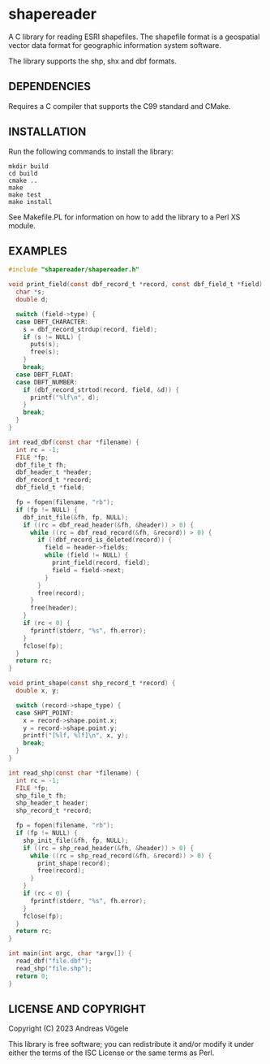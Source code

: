 # shapereader

A C library for reading ESRI shapefiles.  The shapefile format is a geospatial
vector data format for geographic information system software.

The library supports the shp, shx and dbf formats.

## DEPENDENCIES

Requires a C compiler that supports the C99 standard and CMake.

## INSTALLATION

Run the following commands to install the library:

    mkdir build
    cd build
    cmake ..
    make
    make test
    make install

See Makefile.PL for information on how to add the library to a Perl XS module.

## EXAMPLES

```c
#include "shapereader/shapereader.h"

void print_field(const dbf_record_t *record, const dbf_field_t *field) {
  char *s;
  double d;

  switch (field->type) {
  case DBFT_CHARACTER:
    s = dbf_record_strdup(record, field);
    if (s != NULL) {
      puts(s);
      free(s);
    }
    break;
  case DBFT_FLOAT:
  case DBFT_NUMBER:
    if (dbf_record_strtod(record, field, &d)) {
      printf("%lf\n", d);
    }
    break;
  }
}

int read_dbf(const char *filename) {
  int rc = -1;
  FILE *fp;
  dbf_file_t fh;
  dbf_header_t *header;
  dbf_record_t *record;
  dbf_field_t *field;

  fp = fopen(filename, "rb");
  if (fp != NULL) {
    dbf_init_file(&fh, fp, NULL);
    if ((rc = dbf_read_header(&fh, &header)) > 0) {
      while ((rc = dbf_read_record(&fh, &record)) > 0) {
        if (!dbf_record_is_deleted(record)) {
          field = header->fields;
          while (field != NULL) {
            print_field(record, field);
            field = field->next;
          }
        }
        free(record);
      }
      free(header);
    }
    if (rc < 0) {
      fprintf(stderr, "%s", fh.error);
    }
    fclose(fp);
  }
  return rc;
}

void print_shape(const shp_record_t *record) {
  double x, y;

  switch (record->shape_type) {
  case SHPT_POINT:
    x = record->shape.point.x;
    y = record->shape.point.y;
    printf("[%lf, %lf]\n", x, y);
    break;
  }
}

int read_shp(const char *filename) {
  int rc = -1;
  FILE *fp;
  shp_file_t fh;
  shp_header_t header;
  shp_record_t *record;

  fp = fopen(filename, "rb");
  if (fp != NULL) {
    shp_init_file(&fh, fp, NULL);
    if ((rc = shp_read_header(&fh, &header)) > 0) {
      while ((rc = shp_read_record(&fh, &record)) > 0) {
        print_shape(record);
        free(record);
      }
    }
    if (rc < 0) {
      fprintf(stderr, "%s", fh.error);
    }
    fclose(fp);
  }
  return rc;
}

int main(int argc, char *argv[]) {
  read_dbf("file.dbf");
  read_shp("file.shp");
  return 0;
}
```

## LICENSE AND COPYRIGHT

Copyright (C) 2023 Andreas Vögele

This library is free software; you can redistribute it and/or modify it under
either the terms of the ISC License or the same terms as Perl.
